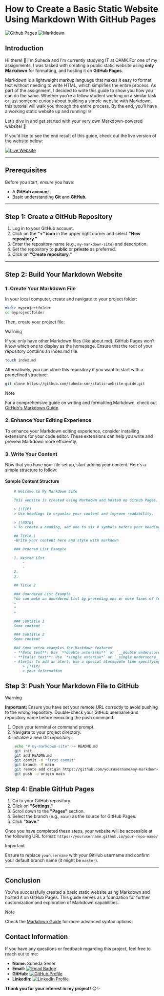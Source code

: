 # How to Create a Basic Static Website Using Markdown With GitHub Pages

![Github Pages](https://img.shields.io/badge/github%20pages-121013?style=for-the-badge&logo=github&logoColor=white)  ![Markdown](https://img.shields.io/badge/markdown-%23000000.svg?style=for-the-badge&logo=markdown&logoColor=white)

## Introduction


Hi there! 👋 I'm Suheda and I'm currently studying IT at OAMK.For one of my assignments, I was tasked with creating a public static website using __only Markdown__ for formatting, and hosting it on __GitHub Pages__.

Markdown is a lightweight markup language that makes it easy to format text without needing to write HTML, which simplifies the entire process. As part of the assignment, I decided to write this guide to show you how you can do the same. Whether you’re a fellow student working on a similar task or just someone curious about building a simple website with Markdown, this tutorial will walk you through the entire process. By the end, you’ll have a working static website up and running! 🌐

Let’s dive in and get started with your very own Markdown-powered website! 🚀

If you'd like to see the end result of this guide, check out the live version of the website below:

[![Live Website](https://img.shields.io/badge/Live%20Website-Up%20and%20Running-brightgreen)](https://suheda-snr.github.io/static-website-guide/)

---

## Prerequisites

Before you start, _ensure_ you have:

- A **GitHub account**.
- Basic understanding __Git__ and __GitHub__.

---

## Step 1: Create a GitHub Repository

1. Log in to your GitHub account.
2. Click on the **"+" icon** in the upper right corner and select **"New repository."**
3. Enter the repository name (e.g., `my-markdown-site`) and description.
4. Set the repository to **public** or **private** as preferred.
5. Click on **"Create repository."**

---

## Step 2:  Build Your Markdown Website

### 1. Create Your Markdown File

In your local computer, create and navigate to your project folder:

```bash
mkdir myprojectfolder
cd myprojectfolder
```

Then, create your project file:
> [!WARNING]
> If you only have other Markdown files (like about.md), GitHub Pages won’t know which one to display as the homepage. Ensure that the root of your repository contains an index.md file.

```bash
touch index.md
```
Alternatively, you can clone this repository if you want to start with a predefined structure:

```bash
git clone https://github.com/suheda-snr/static-website-guide.git
```

> [!NOTE]
> For a comprehensive guide on writing and formatting Markdown, check out  [GitHub's Markdown Guide](https://docs.github.com/en/get-started/writing-on-github/getting-started-with-writing-and-formatting-on-github/basic-writing-and-formatting-syntax). 

### 2. Enhance Your Editing Experience
To enhance your Markdown editing experience, consider installing extensions for your code editor. These extensions can help you write and preview Markdown more efficiently.


### 3. Write Your Content

Now that you have your file set up, start adding your content. Here’s a simple structure to follow:

#### Sample Content Structure

```markdown
    # Welcome to My Markdown Site

    This website is created using Markdown and hosted on GitHub Pages.

    > [!TIP]
    > Use headings to organize your content and improve readability.

    > [!NOTE]
    > To create a heading, add one to six # symbols before your heading text. The number of # you use will determine the hierarchy level and typeface size of the heading.

    ## Title 1
    -Write your content here and style with markdown

    ### Ordered List Example

    1. Nested List
        - 
        -
    2. 
    3. 
    
    ## Title 2 

    ### Unordered List Example 
    You can make an unordered list by preceding one or more lines of text with -, *, or +.
    -
    *
    +

    ### Subtitle 1
    Some content

    ### Subtitle 2
    Some content

    ### Some extra examples for Markdown features
    - **Bold text**: Use `**double asterisks**` or `__double underscores__`.
    - **Italic text**: Use `*single asterisk*` or `_single underscore_`.
    - Alerts: To add an alert, use a special blockquote line specifying the alert type (TIP, NOTE, IMPORTANT, WARNING,CAUTION), followed by the alert information in a standard blockquote.
        > [!TIP]
        > your information
```

## Step 3: Push Your Markdown File to GitHub

> [!WARNING]
> **Important:** Ensure you have set your remote URL correctly to avoid pushing to the wrong repository. Double-check your GitHub username and repository name before executing the push command.

1. Open your terminal or command prompt.
2. Navigate to your project directory.
3. Initialize a new Git repository:
   ```bash
    echo "# my-markdown-site" >> README.md
    git init
    git add README.md
    git commit -m "first commit"
    git branch -M main
    git remote add origin https://github.com/yourusername/my-markdown-site.git
    git push -u origin main
   ```

## Step 4: Enable GitHub Pages

1. Go to your GitHub repository.
2. Click on **"Settings."**
3. Scroll down to the **"Pages"** section.
4. Select the branch (e.g., `main`) as the source for GitHub Pages.
5. Click **"Save."**

Once you have completed these steps, your website will be accessible at the following URL format:
`https://yourusername.github.io/your-repo-name/`

> [!IMPORTANT]
> Ensure to replace `yourusername` with your GitHub username and confirm your default branch name (it might be `master`).

---

## Conclusion

You’ve successfully created a basic static website using Markdown and hosted it on GitHub Pages. This guide serves as a foundation for further customization and exploration of Markdown capabilities.

> [!NOTE]
> Check the  [Markdown Guide](https://www.markdownguide.org/) for more advanced syntax options!


## Contact Information

If you have any questions or feedback regarding this project, feel free to reach out to me:

- **Name:** Suheda Sener
- **Email:** [![Email Badge](https://img.shields.io/badge/Email-suhedasyda@gmail.com-orange?style=flat&logo=gmail&logoColor=white)](mailto:suhedasyda@gmail.com)
- **GitHub:** [![GitHub Profile](https://img.shields.io/badge/-suheda--snr-181717?style=flat&logo=github&logoColor=white)](https://github.com/suheda-snr)
- **LinkedIn:** [![LinkedIn Profile](https://img.shields.io/badge/-SuhedaSener-blue?style=flat&logo=linkedin&logoColor=white)](https://www.linkedin.com/in/suheda-sener/)


**Thank you for your interest in my project!** 😊✨
